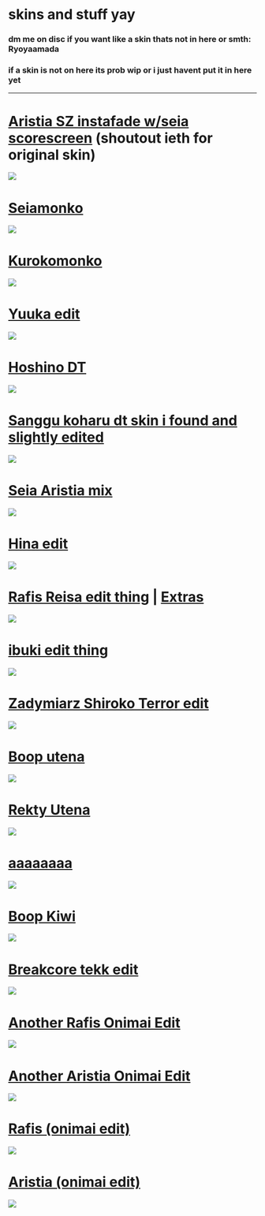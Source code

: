 # skins and stuff yay

### dm me on disc if you want like a skin thats not in here or smth: Ryoyaamada
### if a skin is not on here its prob wip or i just havent put it in here yet
-------------------------------------------------
# [Aristia SZ instafade w/seia scorescreen](https://ryoyamadaskins.s-ul.eu/ajxCMr8q) (shoutout ieth for original skin)
![](https://ryoyamadaskins.s-ul.eu/2k1gv8xn)

# [Seiamonko](https://ryoyamadaskins.s-ul.eu/NXHhIo47)
![](https://ryoyamadaskins.s-ul.eu/9nOlXCIL)

# [Kurokomonko](https://ryoyamadaskins.s-ul.eu/21OCTpMD)
![](https://ryoyamadaskins.s-ul.eu/MF7ApDSk)

# [Yuuka edit](https://ryoyamadaskins.s-ul.eu/nlQpoR07)
![](https://ryoyamadaskins.s-ul.eu/WwlM4DKM)

# [Hoshino DT](https://ryoyamadaskins.s-ul.eu/IRm3WSUU)
![](https://ryoyamadaskins.s-ul.eu/AdewZFRk)

# [Sanggu koharu dt skin i found and slightly edited](https://ryoyamadaskins.s-ul.eu/u4lf2TZ1)
![](https://ryoyamadaskins.s-ul.eu/SS2hMqA7)

# [Seia Aristia mix](https://ryoyamadaskins.s-ul.eu/VJ7bt83i)
![](https://ryoyamadaskins.s-ul.eu/f0ommCqQ)

# [Hina edit](https://ryoyamadaskins.s-ul.eu/8Jc6fEur)
![](https://ryoyamadaskins.s-ul.eu/BwNI6lOR)

# [Rafis Reisa edit thing](https://ryoyamadaskins.s-ul.eu/LUcsi2uI) | [Extras](https://ryoyamadaskins.s-ul.eu/fxpq2sUp)
![](https://ryoyamadaskins.s-ul.eu/zvVmLPAW)

# [ibuki edit thing](https://ryoyamadaskins.s-ul.eu/C1O4OtLb)
![](https://ryoyamadaskins.s-ul.eu/r7QTi7RA)

# [Zadymiarz Shiroko Terror edit](https://ryoyamadaskins.s-ul.eu/MwOwvE78)
![](https://ryoyamadaskins.s-ul.eu/YDaty3YR)

# [Boop utena](https://ryoyamadaskins.s-ul.eu/YcE5UIxL)
![](https://ryoyamadaskins.s-ul.eu/lwfxXQmv)

# [Rekty Utena](https://ryoyamadaskins.s-ul.eu/E3XfzENL)
![](https://ryoyamadaskins.s-ul.eu/MIyH7mrR)

# [aaaaaaaa](https://ryoyamadaskins.s-ul.eu/eqq5YhCT)
![](https://ryoyamadaskins.s-ul.eu/puO8o5ED)

# [Boop Kiwi](https://ryoyamadaskins.s-ul.eu/Nw5eyilq)
![](https://ryoyamadaskins.s-ul.eu/CrcF908u)

# [Breakcore tekk edit](https://ryoyamadaskins.s-ul.eu/ipL0130k)
![](https://ryoyamadaskins.s-ul.eu/GJXNPaVe)

# [Another Rafis Onimai Edit](https://ryoyamadaskins.s-ul.eu/nTkROOus)
![](https://ryoyamadaskins.s-ul.eu/tx0vIlsV)

# [Another Aristia Onimai Edit](https://ryoyamadaskins.s-ul.eu/sEdzP9X4)
![](https://ryoyamadaskins.s-ul.eu/zBcK39J9)

# [Rafis (onimai edit)](https://ryoyamadaskins.s-ul.eu/j44WfHol)
![](https://ryoyamadaskins.s-ul.eu/Hi24QmRa)

# [Aristia (onimai edit)](https://ryoyamadaskins.s-ul.eu/DulEkzf7)
![](https://ryoyamadaskins.s-ul.eu/scqlEVrv)
